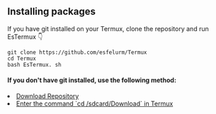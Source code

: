 ## Installing packages 


If you have git installed on your Termux, clone the repository and run EsTermux 👇

```
git clone https://github.com/esfelurm/Termux
cd Termux
bash EsTermux. sh
```

#### If you don't have git installed, use the following method: 

<li><a href="https://github.com/esfelurm/Termux/archive/refs/heads/main.zip"> Download Repository</li>

<li> Enter the command `cd /sdcard/Download` in Termux </li>












